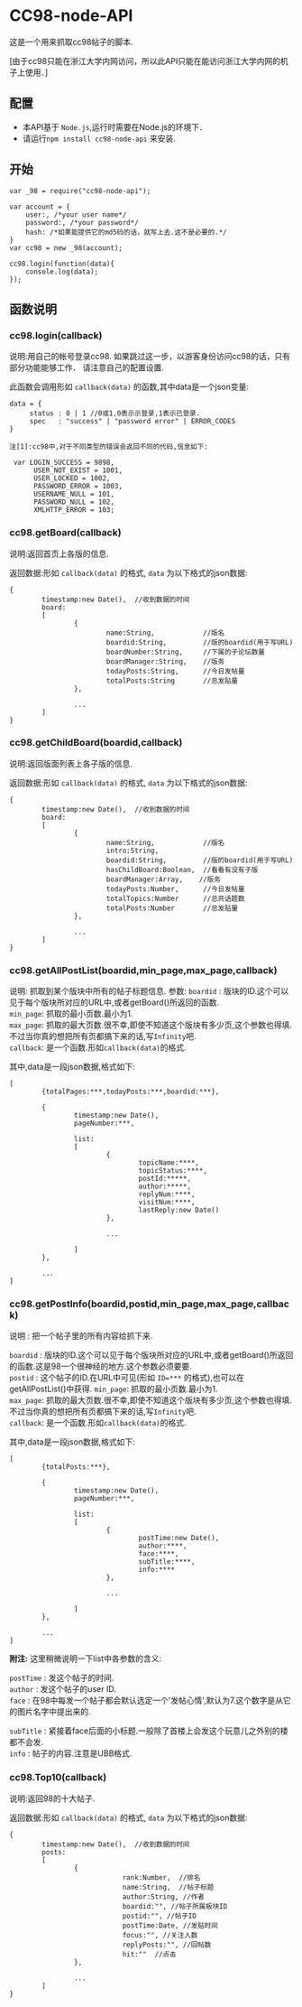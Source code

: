 # CC98-node-API

这是一个用来抓取cc98帖子的脚本.  

[由于cc98只能在浙江大学内网访问，所以此API只能在能访问浙江大学内网的机子上使用．]

## 配置
- 本API基于 `Node.js`,运行时需要在Node.js的环境下．  
- 请运行`npm install cc98-node-api` 来安装.

## 开始

```
var _98 = require("cc98-node-api");

var account = {
    user:, /*your user name*/
    password:, /*your password*/
    hash: /*如果能提供它的md5码的话，就写上去.这不是必要的.*/
}   
var cc98 = new _98(account);

cc98.login(function(data){
    console.log(data);
});

```
## 函数说明

### cc98.login(callback)

说明:用自己的帐号登录cc98.
如果跳过这一步，以游客身份访问cc98的话，只有部分功能能够工作．
请注意自己的配置设置.

此函数会调用形如 `callback(data)` 的函数,其中data是一个json变量:

```
data = {
     status : 0 | 1 //0或1,0表示示登录,1表示已登录.
     spec   : "success" | "password error" | ERROR_CODES
}

```

```
注[1]:cc98中,对于不同类型的错误会返回不同的代码,信息如下:

 var LOGIN_SUCCESS = 9898,
      USER_NOT_EXIST = 1001,
      USER_LOCKED = 1002,
      PASSWORD_ERROR = 1003,
      USERNAME_NULL = 101,
      PASSWORD_NULL = 102,
      XMLHTTP_ERROR = 103;
```

### cc98.getBoard(callback)

说明:返回首页上各版的信息.

返回数据:形如 `callback(data)` 的格式, `data` 为以下格式的json数据:

```
{
        timestamp:new Date(),  //收到数据的时间
        board:
        [
                {
                        name:String,            //版名
                        boardid:String,         //版的boardid(用于写URL)
                        boardNumber:String,     //下属的子论坛数量
                        boardManager:String,    //版务
                        todayPosts:String,      //今日发帖量
                        totalPosts:String       //总发贴量
                },
                
                ...
        ]
}

```

### cc98.getChildBoard(boardid,callback)

说明:返回版面列表上各子版的信息.

返回数据:形如 `callback(data)` 的格式, `data` 为以下格式的json数据:

```
{
        timestamp:new Date(),  //收到数据的时间
        board:
        [
                {
                        name:String,            //版名
                        intro:String,
                        boardid:String,         //版的boardid(用于写URL)
                        hasChildBoard:Boolean,  //看看有没有子版
                        boardManager:Array,    //版务
                        todayPosts:Number,      //今日发帖量
                        totalTopics:Number      //总共话题数
                        totalPosts:Number       //总发贴量
                },
                
                ...
        ]
}
```

### cc98.getAllPostList(boardid,min_page,max_page,callback)

说明: 抓取到某个版块中所有的帖子标题信息.
参数:
`boardid` : 版块的ID.这个可以见于每个版块所对应的URL中,或者getBoard()所返回的函数.<br>
`min_page`: 抓取的最小页数.最小为1.<br>
`max_page`: 抓取的最大页数.很不幸,即使不知道这个版块有多少页,这个参数也得填.不过当你真的想把所有页都搞下来的话,写`Infinity`吧.<br>
`callback`: 是一个函数.形如`callback(data)`的格式.<br>

其中,data是一段json数据,格式如下:

```
[
        {totalPages:***,todayPosts:***,boardid:***},
        
        {
                timestamp:new Date(),
                pageNumber:***,
                
                list:
                [
                        {
                                topicName:****,
                                topicStatus:****,
                                postId:*****,
                                author:*****,
                                replyNum:****,
                                visitNum:****,
                                lastReply:new Date()
                        },

                        ...
                        
                ]
        },

        ...
]
```

### cc98.getPostInfo(boardid,postid,min_page,max_page,callback)

说明 : 把一个帖子里的所有内容给抓下来.

`boardid` : 版块的ID.这个可以见于每个版块所对应的URL中,或者getBoard()所返回的函数.这是98一个很神经的地方.这个参数必须要要.<br>
`postid`  : 这个帖子的ID.在URL中可见(形如 `ID=***` 的格式),也可以在getAllPostList()中获得.
`min_page`: 抓取的最小页数.最小为1.<br>
`max_page`: 抓取的最大页数.很不幸,即使不知道这个版块有多少页,这个参数也得填.不过当你真的想把所有页都搞下来的话,写`Infinity`吧.<br>
`callback`: 是一个函数.形如`callback(data)`的格式.<br>

其中,data是一段json数据,格式如下:

```
[
        {totalPosts:***},
        
        {
                timestamp:new Date(),
                pageNumber:***,
                
                list:
                [
                        {
                                postTime:new Date(),
                                author:****,
                                face:****,
                                subTitle:****,
                                info:****
                        },

                        ...
                        
                ]
        },

        ...
]
```

__附注:__ 这里稍微说明一下list中各参数的含义:

`postTime` : 发这个帖子的时间.<br>
`author`   : 发这个帖子的user ID.<br>
`face`     : 在98中每发一个帖子都会默认选定一个'发帖心情',默认为7.这个数字是从它的图片名字中提出来的.<br>

`subTitle` : 紧接着face后面的小标题.一般除了首楼上会发这个玩意儿之外别的楼都不会发.<br>
`info`     : 帖子的内容.注意是UBB格式.<br>


### cc98.Top10(callback)

说明:返回98的十大帖子.

返回数据:形如 `callback(data)` 的格式, `data` 为以下格式的json数据:

```
{
        timestamp:new Date(),  //收到数据的时间
        posts:
        [
                {
                            rank:Number,  //排名
                            name:String,  //帖子标题
                            author:String, //作者
                            boardid:"", //帖子所属板块ID
                            postid:"", //帖子ID
                            postTime:Date, //发贴时间
                            focus:"", //关注人数
                            replyPosts:"", //回帖数
                            hit:""  //点击
                },
                
                ...
        ]
}

```
